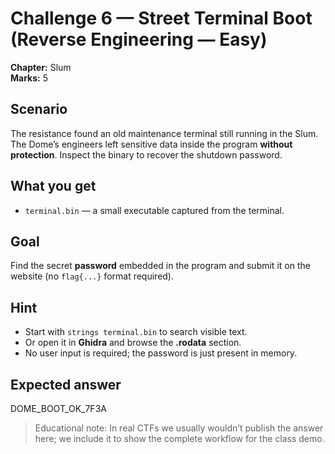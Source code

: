 # Challenge 6 — Street Terminal Boot (Reverse Engineering — Easy)
**Chapter:** Slum  
**Marks:** 5

## Scenario
The resistance found an old maintenance terminal still running in the Slum. The Dome’s engineers left sensitive data inside the program **without protection**. Inspect the binary to recover the shutdown password.

## What you get
- `terminal.bin` — a small executable captured from the terminal.

## Goal
Find the secret **password** embedded in the program and submit it on the website (no `flag{...}` format required).

## Hint
- Start with `strings terminal.bin` to search visible text.
- Or open it in **Ghidra** and browse the **.rodata** section.
- No user input is required; the password is just present in memory.

## Expected answer
DOME_BOOT_OK_7F3A

> Educational note: In real CTFs we usually wouldn’t publish the answer here; we include it to show the complete workflow for the class demo.
